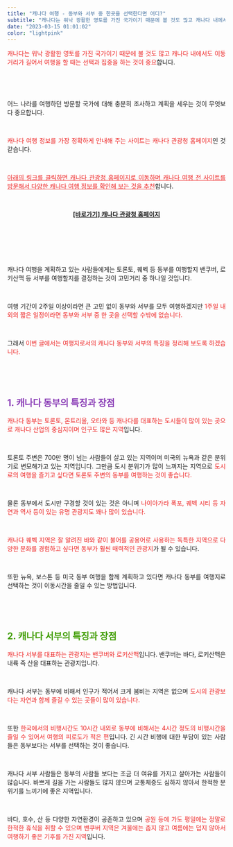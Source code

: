 ```yaml
---
title: "캐나다 여행 - 동부와 서부 중 한곳을 선택한다면 어디?"
subtitle: "캐나다는 워낙 광활한 영토를 가진 국가이기 때문에 볼 것도 많고 캐나다 내에서도 이동거리가 길어서 여행을 할 때는 선택과 집중을 하는 것이 중요합니다. 여행지로서의 캐나다 동부와 서부의 특징을 정리한 글입니다."
date: "2023-03-15 01:01:02"
color: "lightpink"
---
```



<p style="text-align: justify;" data-ke-size="size16"><span style="color: #ee2323;">캐나다는 워낙 광활한 영토를 가진 국가이기 때문에 볼 것도 많고 캐나다 내에서도 이동거리가 길어서 여행을 할 때는 선택과 집중을 하는 것이 중요</span>합니다.</p>
<p style="text-align: justify;" data-ke-size="size16"><br></p>
<p style="text-align: justify;" data-ke-size="size16"><br></p>
<p style="text-align: justify;" data-ke-size="size16">어느 나라를 여행하던 방문할 국가에 대해 충분히 조사하고 계획을 세우는 것이 무엇보다 중요합니다.</p>
<p style="text-align: justify;" data-ke-size="size16"><br></p>
<p style="text-align: justify;" data-ke-size="size16"><span style="color: #ee2323;">캐나다 여행 정보를 가장 정확하게 안내해 주는 사이트는 캐나다 관광청 홈페이지</span>인 것 같습니다.</p>
<p style="text-align: justify;" data-ke-size="size16"><br></p>
<p style="text-align: justify;" data-ke-size="size16"><span style="color: #ee2323;"><u>아래의 링크를 클릭하면 캐나다 관광청 홈페이지로 이동하며 캐나다 여행 전 사이트를 방문해서 다양한 캐나다 여행 정보를 확인해 보는 것을 추천</u></span>합니다.</p>
<p style="text-align: justify;" data-ke-size="size16"><br></p>
<p style="text-align: center;" data-ke-size="size18"><b><a href="https://travel.destinationcanada.com/ko-kr">[바로가기] 캐나다 관광청 홈페이지</a></b></p>
<p style="text-align: justify;" data-ke-size="size16"><br></p>
<p style="text-align: justify;" data-ke-size="size16"><br></p>
<p style="text-align: justify;" data-ke-size="size16"><br></p>
<p style="text-align: justify;" data-ke-size="size16">캐나다 여행을 계획하고 있는 사람들에게는 토론토, 퀘벡 등 동부를 여행할지 밴쿠버, 로키산맥 등 서부를 여행할지를 결정하는 것이 고민거리 중 하나일 것입니다.</p>
<p style="text-align: justify;" data-ke-size="size16"><br></p>
<p style="text-align: justify;" data-ke-size="size16">여행 기간이 2주일 이상이라면 큰 고민 없이 동부와 서부를 모두 여행하겠지만 <span style="color: #ee2323;">1주일 내외의 짧은 일정이라면 동부와 서부 중 한 곳을 선택할 수밖에 없습니다.</span></p>
<p style="text-align: justify;" data-ke-size="size16"><br></p>
<p style="text-align: justify;" data-ke-size="size16">그래서 <span style="color: #ee2323;">이번 글에서는 여행지로서의 캐나다 동부와 서부의 특징을 정리해 보도록 하겠습니다.</span></p>
<p style="text-align: justify;" data-ke-size="size16"><br></p>
<p style="text-align: justify;" data-ke-size="size16"><br></p>
<h2 style="text-align: justify;" data-ke-size="size26"><span style="color: #8a3db6;"><b>1. 캐나다 동부의 특징과 장점</b></span></h2>
<p style="text-align: justify;" data-ke-size="size16"><span style="color: #ee2323;">캐나다 동부는 토론토, 몬트리올, 오타와 등 캐나다를 대표하는 도시들이 많이 있는 곳으로 캐나다 산업의 중심지이며 인구도 많은 지역</span>입니다.</p>
<p style="text-align: justify;" data-ke-size="size16"><br></p>
<p style="text-align: justify;" data-ke-size="size16">토론토 주변은 700만 명이 넘는 사람들이 살고 있는 지역이며 미국의 뉴욕과 같은 분위기로 변모해가고 있는 지역입니다. 그만큼 도시 분위기가 많이 느껴지는 지역으로 <span style="color: #ee2323;">도시로의 여행을 즐기고 싶다면 토론토 주변의 동부를 여행하는 것이 좋습니다.</span></p>
<p style="text-align: justify;" data-ke-size="size16"><br></p>
<p style="text-align: justify;" data-ke-size="size16">물론 동부에서 도시만 구경할 것이 있는 것은 아니며 <span style="color: #ee2323;">나이아가라 폭포, 퀘벡 시티 등 자연과 역사 등이 있는 유명 관광지도 꽤나 많이 있습니다.</span></p>
<p style="text-align: justify;" data-ke-size="size16"><br></p>
<p style="text-align: justify;" data-ke-size="size16"><span style="color: #ee2323;">캐나다 퀘벡 지역은 잘 알려진 바와 같이 불어를 공용어로 사용하는 독특한 지역으로 다양한 문화를 경험하고 싶다면 동부가 훨씬 매력적인 관광지</span>가 될 수 있습니다.</p>
<p style="text-align: justify;" data-ke-size="size16"><br></p>
<p style="text-align: justify;" data-ke-size="size16">또한 뉴욕, 보스톤 등 미국 동부 여행을 함께 계획하고 있다면 캐나다 동부를 여행지로 선택하는 것이 이동시간을 줄일 수 있는 방법입니다.</p>
<p style="text-align: justify;" data-ke-size="size16"><br></p>
<p style="text-align: justify;" data-ke-size="size16"><br></p>
<h2 style="text-align: justify;" data-ke-size="size26"><span style="color: #409d00;"><b>2. 캐나다 서부의 특징과 장점</b></span></h2>
<p style="text-align: justify;" data-ke-size="size16"><span style="color: #ee2323;">캐나다 서부를 대표하는 관광지는 밴쿠버와 로키산맥</span>입니다. 밴쿠버는 바다, 로키산맥은 내륙 즉 산을 대표하는 관광지입니다.</p>
<p style="text-align: justify;" data-ke-size="size16"><br></p>
<p style="text-align: justify;" data-ke-size="size16">캐나다 서부는 동부에 비해서 인구가 적어서 크게 붐비는 지역은 없으며 <span style="color: #ee2323;">도시의 관광보다는 자연과 함께 즐길 수 있는 곳들이 많이 있습니다.</span></p>
<p style="text-align: justify;" data-ke-size="size16"><br></p>
<p style="text-align: justify;" data-ke-size="size16">또한 <span style="color: #ee2323;">한국에서의 비행시간도 10시간 내외로 동부에 비해서는 4시간 정도의 비행시간을 줄일 수 있어서 여행의 피로도가 적은 편</span>입니다. 긴 시간 비행에 대한 부담이 있는 사람들은 동부보다는 서부를 선택하는 것이 좋습니다.</p>
<p style="text-align: justify;" data-ke-size="size16"><br></p>
<p style="text-align: justify;" data-ke-size="size16">캐나다 서부 사람들은 동부의 사람들 보다는 조금 더 여유를 가지고 살아가는 사람들이 많습니다. 바쁘게 길을 가는 사람들도 많지 않으며 교통체증도 심하지 않아서 한적한 분위기를 느끼기에 좋은 지역입니다.</p>
<p style="text-align: justify;" data-ke-size="size16"><br></p>
<p style="text-align: justify;" data-ke-size="size16">바다, 호수, 산 등 다양한 자연환경이 공존하고 있으며 <span style="color: #ee2323;">공원 등에 가도 평일에는 정말로 한적한 휴식을 취할 수 있으며 밴쿠버 지역은 겨울에는 춥지 않고 여름에는 덥지 않아서 여행하기 좋은 기후를 가진 지역</span>입니다.</p>
<p style="text-align: justify;" data-ke-size="size16"><br></p>